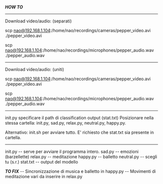 ***HOW TO***
*************
Download video/audio: (separati)


scp nao@192.168.1.104:/home/nao/recordings/cameras/pepper_video.avi ./pepper_video.avi


scp nao@192.168.1.104:/home/nao/recordings/microphones/pepper_audio.wav ./pepper_audio.wav

*************

Download video/audio: (uniti)


scp nao@192.168.1.104:/home/nao/recordings/cameras/pepper_video.avi ./pepper_video.avi

scp nao@192.168.1.104:/home/nao/recordings/microphones/pepper_audio.wav ./pepper_audio.wav

*************

init.py specificare il path di classification output (stat.txt)
Posizionare nella stessa cartella: init.py, sad.py, relax.py, neutral.py, happy.py.

Alternativo: init.sh per avviare tutto. E' richiesto che stat.txt sia presente in cartella.

*************

init.py -- serve per avviare il programma intero.
sad.py -- emozioni (barzellette)
relax.py -- meditazione 
happy.py -- balletto
neutral.py -- scegli tu (s.r.)
stat.txt -- output del modello

***TO FIX***
-- Sincronizzazione di musica e balletto in happy.py
-- Movimenti di meditazione vari da inserire in relax.py
